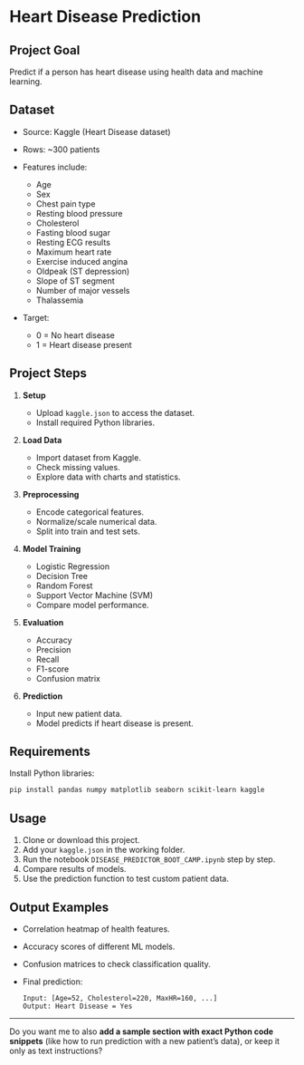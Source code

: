 # Heart Disease Prediction

## Project Goal

Predict if a person has heart disease using health data and machine learning.

## Dataset

* Source: Kaggle (Heart Disease dataset)
* Rows: \~300 patients
* Features include:

  * Age
  * Sex
  * Chest pain type
  * Resting blood pressure
  * Cholesterol
  * Fasting blood sugar
  * Resting ECG results
  * Maximum heart rate
  * Exercise induced angina
  * Oldpeak (ST depression)
  * Slope of ST segment
  * Number of major vessels
  * Thalassemia
* Target:

  * 0 = No heart disease
  * 1 = Heart disease present

## Project Steps

1. **Setup**

   * Upload `kaggle.json` to access the dataset.
   * Install required Python libraries.

2. **Load Data**

   * Import dataset from Kaggle.
   * Check missing values.
   * Explore data with charts and statistics.

3. **Preprocessing**

   * Encode categorical features.
   * Normalize/scale numerical data.
   * Split into train and test sets.

4. **Model Training**

   * Logistic Regression
   * Decision Tree
   * Random Forest
   * Support Vector Machine (SVM)
   * Compare model performance.

5. **Evaluation**

   * Accuracy
   * Precision
   * Recall
   * F1-score
   * Confusion matrix

6. **Prediction**

   * Input new patient data.
   * Model predicts if heart disease is present.

## Requirements

Install Python libraries:

```bash
pip install pandas numpy matplotlib seaborn scikit-learn kaggle
```

## Usage

1. Clone or download this project.
2. Add your `kaggle.json` in the working folder.
3. Run the notebook `DISEASE_PREDICTOR_BOOT_CAMP.ipynb` step by step.
4. Compare results of models.
5. Use the prediction function to test custom patient data.

## Output Examples

* Correlation heatmap of health features.
* Accuracy scores of different ML models.
* Confusion matrices to check classification quality.
* Final prediction:

  ```
  Input: [Age=52, Cholesterol=220, MaxHR=160, ...]
  Output: Heart Disease = Yes
  ```

---

Do you want me to also **add a sample section with exact Python code snippets** (like how to run prediction with a new patient’s data), or keep it only as text instructions?
